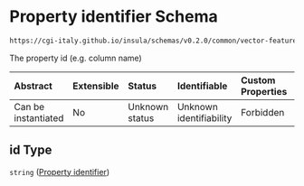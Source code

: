 # Property identifier Schema

```txt
https://cgi-italy.github.io/insula/schemas/v0.2.0/common/vector-feature-property.schema.json#/$defs/common/properties/id
```

The property id (e.g. column name)

| Abstract            | Extensible | Status         | Identifiable            | Custom Properties | Additional Properties | Access Restrictions | Defined In                                                                                                         |
| :------------------ | :--------- | :------------- | :---------------------- | :---------------- | :-------------------- | :------------------ | :----------------------------------------------------------------------------------------------------------------- |
| Can be instantiated | No         | Unknown status | Unknown identifiability | Forbidden         | Allowed               | none                | [vector-feature-property.schema.json\*](schemas/common/vector-feature-property.schema.json "open original schema") |

## id Type

`string` ([Property identifier](vector-feature-property-defs-vector-feature-property-common-attributes-properties-property-identifier.md))

